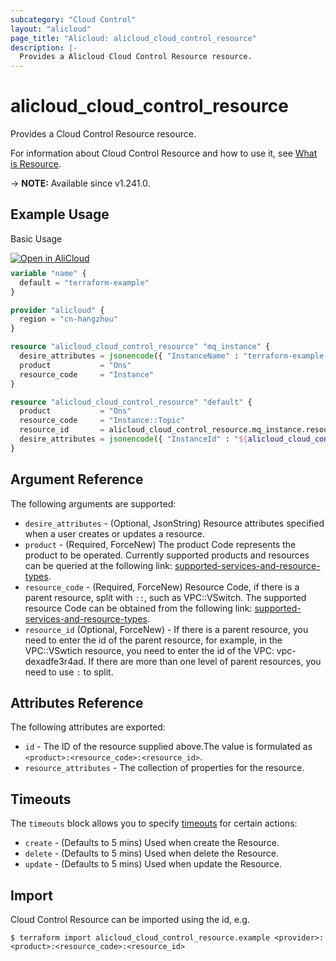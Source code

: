 ```yaml
---
subcategory: "Cloud Control"
layout: "alicloud"
page_title: "Alicloud: alicloud_cloud_control_resource"
description: |-
  Provides a Alicloud Cloud Control Resource resource.
---
```


# alicloud_cloud_control_resource

Provides a Cloud Control Resource resource.



For information about Cloud Control Resource and how to use it, see [What is Resource](https://www.alibabacloud.com/help/en/).

-> **NOTE:** Available since v1.241.0.

## Example Usage

Basic Usage

<div style="display: block;margin-bottom: 40px;"><div class="oics-button" style="float: right;position: absolute;margin-bottom: 10px;">
  <a href="https://api.aliyun.com/terraform?resource=alicloud_cloud_control_resource&exampleId=5d11b39c-6938-1d3d-e711-ea7d2daad8738ad49fd3&activeTab=example&spm=docs.r.cloud_control_resource.0.5d11b39c69&intl_lang=EN_US" target="_blank">
    <img alt="Open in AliCloud" src="https://img.alicdn.com/imgextra/i1/O1CN01hjjqXv1uYUlY56FyX_!!6000000006049-55-tps-254-36.svg" style="max-height: 44px; max-width: 100%;">
  </a>
</div></div>

```terraform
variable "name" {
  default = "terraform-example"
}

provider "alicloud" {
  region = "cn-hangzhou"
}

resource "alicloud_cloud_control_resource" "mq_instance" {
  desire_attributes = jsonencode({ "InstanceName" : "terraform-example-ons-instance" })
  product           = "Ons"
  resource_code     = "Instance"
}

resource "alicloud_cloud_control_resource" "default" {
  product           = "Ons"
  resource_code     = "Instance::Topic"
  resource_id       = alicloud_cloud_control_resource.mq_instance.resource_id
  desire_attributes = jsonencode({ "InstanceId" : "${alicloud_cloud_control_resource.mq_instance.resource_id}", "TopicName" : "terraform-example-ons-topic", "MessageType" : "1" })
}
```

## Argument Reference

The following arguments are supported:
* `desire_attributes` - (Optional, JsonString) Resource attributes specified when a user creates or updates a resource.
* `product` - (Required, ForceNew) The product Code represents the product to be operated. Currently supported products and resources can be queried at the following link: [supported-services-and-resource-types](https://help.aliyun.com/zh/cloud-control-api/product-overview/supported-services-and-resource-types).
* `resource_code` - (Required, ForceNew) Resource Code, if there is a parent resource, split with `::`, such as VPC::VSwitch. The supported resource Code can be obtained from the following link: [supported-services-and-resource-types](https://help.aliyun.com/zh/cloud-control-api/product-overview/supported-services-and-resource-types).
* `resource_id` (Optional, ForceNew) - If there is a parent resource, you need to enter the id of the parent resource, for example, in the VPC::VSwtich resource, you need to enter the id of the VPC: vpc-dexadfe3r4ad. If there are more than one level of parent resources, you need to use `:` to split.

## Attributes Reference

The following attributes are exported:
* `id` - The ID of the resource supplied above.The value is formulated as `<product>:<resource_code>:<resource_id>`.
* `resource_attributes` - The collection of properties for the resource.

## Timeouts

The `timeouts` block allows you to specify [timeouts](https://www.terraform.io/docs/configuration-0-11/resources.html#timeouts) for certain actions:
* `create` - (Defaults to 5 mins) Used when create the Resource.
* `delete` - (Defaults to 5 mins) Used when delete the Resource.
* `update` - (Defaults to 5 mins) Used when update the Resource.

## Import

Cloud Control Resource can be imported using the id, e.g.

```shell
$ terraform import alicloud_cloud_control_resource.example <provider>:<product>:<resource_code>:<resource_id>
```